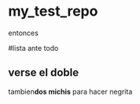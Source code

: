 # my_test_repo

entonces

#lista ante todo


## verse el doble



tambien**dos michis** para hacer  negrita
